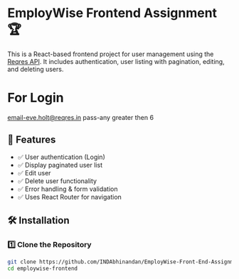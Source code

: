 # EmployWise Frontend Assignment 🏆

This is a React-based frontend project for user management using the [Reqres API](https://reqres.in/). It includes authentication, user listing with pagination, editing, and deleting users.
 # For Login
 email-eve.holt@reqres.in
 pass-any greater then 6


## 🚀 Features
- ✅ User authentication (Login)
- ✅ Display paginated user list
- ✅ Edit user 
- ✅ Delete user functionality
- ✅ Error handling & form validation
- ✅ Uses React Router for navigation

## 🛠️ Installation

### 1️⃣ Clone the Repository
```bash
git clone https://github.com/INDAbhinandan/EmployWise-Front-End-Assignment.git
cd employwise-frontend
